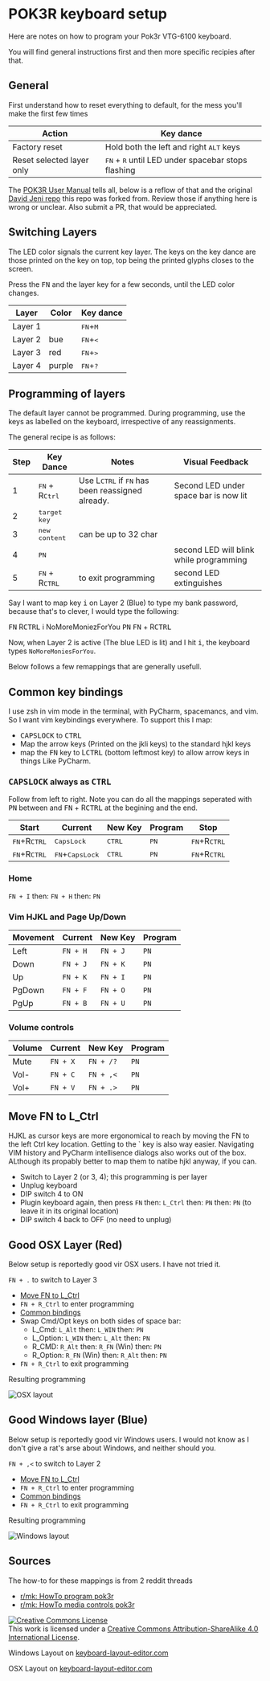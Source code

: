 # POK3R keyboard setup

Here are notes on how to program your Pok3r VTG-6100 keyboard.

You will find general instructions first and then more specific recipies after that.

## General

First understand how to reset everything to default, for the mess you'll make
the first few times

| Action                    | Key dance                                                            |
| ---                       | ---                                                                  |
| Factory reset             | Hold both the left and right <kbd>ALT</kbd> keys                     |
| Reset selected layer only | <kbd>FN</kbd> + <kbd>R</kbd> until LED under spacebar stops flashing |

The [POK3R User Manual](files\POK3R.User.Manual.V1.5.pdf) tells all, below is
a reflow of that and the original [David Jeni
repo](https://github.com/davidjenni/pok3r-layouts) this repo was forked from. Review
those if anything here is wrong or unclear. Also submit a PR, that would be
appreciated.

## Switching Layers

The LED color signals the current key layer. The keys on the key dance are
those printed on the key on top, top being the printed glyphs closes to the screen.

Press the <kbd>FN</kbd> and the layer key for a few seconds, until the 
LED color changes.

| Layer   | Color  | Key dance                  |
| ---     | ---    | ---                        |
| Layer 1 |        | <kbd>FN</kbd>+<kbd>M</kbd> |
| Layer 2 | bue    | <kbd>FN</kbd>+<kbd><</kbd> |
| Layer 3 | red    | <kbd>FN</kbd>+<kbd>></kbd> |
| Layer 4 | purple | <kbd>FN</kbd>+<kbd>?</kbd> |


## Programming of layers

The default layer cannot be programmed. During programming, use the keys as
labelled on the keyboard, irrespective of any reassignments.

The general recipe is as follows:

| Step | Key Dance                        | Notes                                                              | Visual Feedback                         |
| ---- | ---------                        | ------                                                             | ----------------                        |
| 1    | <kbd>FN</kbd> + R<kbd>Ctrl</kbd> | Use L<kbd>CTRL</kbd> if <kbd>FN</kbd> has been reassigned already. | Second LED under space bar is now lit   |
| 2    | <kbd>target key</kbd>            |                                                                    |                                         |
| 3    | <kbd>new content</kbd>           | can be up to 32 char                                               |                                         |
| 4    | <kbd>PN</kbd>                    |                                                                    | second LED will blink while programming |
| 5    | <kbd>FN</kbd> + R<kbd>CTRL</kbd> | to exit programming                                                | second LED extinguishes                 |

Say I want to map key <kbd>i</kbd> on Layer 2 (Blue) to type my bank password, because
that's to clever, I would type the following:

<kbd>FN</kbd> R<kbd>CTRL</kbd> i NoMoreMoniezForYou <kbd>PN</kbd> <kbd>FN</kbd> + R<kbd>CTRL</kbd>

Now, when Layer 2 is active (The blue LED is lit) and I hit <kbd>i</kbd>, the keyboard
types `NoMoreMoniesForYou`.

Below follows a few remappings that are generally usefull.

## <a name="common_bindings"></a>Common key bindings

I use zsh in vim mode in the terminal, with PyCharm, spacemancs, and vim.
So I want vim keybindings everywhere. To support this I map:

* <kbd>CAPSLOCK</kbd> to <kbd>CTRL</kbd>
* Map the arrow keys (Printed on the jkli keys) to the standard hjkl keys
* map the <kbd>FN</kbd> key to L<kbd>CTRL</kbd> (bottom leftmost key) to allow arrow keys in things
  Like PyCharm.


### <kbd>CAPSLOCK</kbd> always as <kbd>CTRL</kbd> 

Follow from left to right. Note you can do all the mappings seperated with <kbd>PN</kbd> between and
<kbd>FN</kbd> + R<kbd>CTRL</kbd> at the begining and the end.

| Start                          | Current                           | New Key         | Program       | Stop                           |
| ---                            | ---                               | ---             | ---           | ---                            |
| <kbd>FN</kbd>+R<kbd>CTRL</kbd> | <kbd>CapsLock</kbd>               | <kbd>CTRL</kbd> | <kbd>PN</kbd> | <kbd>FN</kbd>+R<kbd>CTRL</kbd> |
| <kbd>FN</kbd>+R<kbd>CTRL</kbd> | <kbd>FN</kbd>+<kbd>CapsLock</kbd> | <kbd>CTRL</kbd> | <kbd>PN</kbd> | <kbd>FN</kbd>+R<kbd>CTRL</kbd> |

### Home

`FN + I` then: `FN + H` then: `PN`

### Vim HJKL and Page Up/Down

| Movement | Current  | New Key  | Program |
| ---      | ---      | ---      | --      |
| Left     | `FN + H` | `FN + J` | `PN`    |
| Down     | `FN + J` | `FN + K` | `PN`    |
| Up       | `FN + K` | `FN + I` | `PN`    |
| PgDown   | `FN + F` | `FN + O` | `PN`    |
| PgUp     | `FN + B` | `FN + U` | `PN`    |


### Volume controls

| Volume | Current  | New Key   | Program |
| ---    | ---      | ---       | ---     |
| Mute   | `FN + X` | `FN + /?` | `PN`    |
| Vol-   | `FN + C` | `FN + ,<` | `PN`    |
| Vol+   | `FN + V` | `FN + .>` | `PN`    |

## <a name="move_FN"></a>Move FN to L_Ctrl

HJKL as cursor keys are more ergonomical to reach by moving the FN to the left
Ctrl key location. Getting to the ` key is also way easier. Navigating VIM
history and PyCharm intellisence dialogs also works out of the box. ALthough its propably
better to map them to natibe hjkl anyway, if you can.


* Switch to Layer 2 (or 3, 4); this programming is per layer
* Unplug keyboard
* DIP switch 4 to ON
* Plugin keyboard again, then press `FN` then: `L_Ctrl` then: `PN` then: `PN` (to leave it in its original location)
* DIP switch 4 back to OFF (no need to unplug)


## Good OSX Layer (Red)

Below setup is reportedly good vir OSX users. I have not tried it.

`FN + .` to switch to Layer  3

* [Move FN to L_Ctrl](#move_FN)
* `FN + R_Ctrl` to enter programming
* [Common bindings](#common_bindings)
* Swap Cmd/Opt keys on both sides of space bar:
  * L_Cmd: `L_Alt` then: `L_WIN` then: `PN`
  * L_Option: `L_WIN` then: `L_Alt` then: `PN`
  * R_CMD: `R_Alt` then: `R_FN` (Win) then: `PN`
  * R_Option: `R_FN` (Win) then: `R_Alt` then: `PN`
* `FN + R_Ctrl` to exit programming

Resulting programming

![OSX layout](img/layout-osx.png)


## Good Windows layer (Blue)

Below setup is reportedly good vir Windows users. I would not know as I don't
give a rat's arse about Windows, and neither should you.

`FN + ,<` to switch to Layer 2

* [Move FN to L_Ctrl](#Move_FN)
* `FN + R_Ctrl` to enter programming
* [Common bindings](#common_bindings)
* `FN + R_Ctrl` to exit programming

Resulting programming

![Windows layout](img/layout-windows.png)

## Sources

The how-to for these mappings is from 2 reddit threads

* [r/mk: HowTo program pok3r](http://www.reddit.com/r/MechanicalKeyboards/comments/35uy60/guide_howto_program_your_pok3r_programming_layers/)
* [r/mk: HowTo media controls pok3r](http://www.reddit.com/r/MechanicalKeyboards/comments/37j3sx/guide_modification_pok3r_media_volume_controls_hw/)

<a rel="license" href="http://creativecommons.org/licenses/by-sa/4.0/"><img alt="Creative Commons License" style="border-width:0" src="https://i.creativecommons.org/l/by-sa/4.0/88x31.png" /></a><br />This work is licensed under a <a rel="license" href="http://creativecommons.org/licenses/by-sa/4.0/">Creative Commons Attribution-ShareAlike 4.0 International License</a>.


Windows Layout on [keyboard-layout-editor.com](http://www.keyboard-layout-editor.com/##@_name=Pok3r%20Layer%203%20for%20Windows&author=davidjenni&notes=See%20%5Bgithub%5D(https%2F:%2F%2F%2F%2Fgithub.com%2F%2Fdavidjenni%2F%2Fpok3r-layouts)%3B&@_y:1.5&c=%233c4041&t=%23aba18b&p=DCS&a:5%3B&=%0A%0A%0A%0A%60%20~%0A%0AEsc&_a:4%3B&=!%0A1%0A%0A%0AF1&=%2F@%0A2%0A%0A%0AF2&=%23%0A3%0A%0A%0AF3&=$%0A4%0A%0A%0AF4&=%25%0A5%0A%0A%0AF5&=%5E%0A6%0A%0A%0AF6&=%2F&%0A7%0A%0A%0AF7&=*%0A8%0A%0A%0AF8&=(%0A9%0A%0A%0AF9&=)%0A0%0A%0A%0AF10&=%2F_%0A-%0A%0A%0AF11&=+%0A%2F=%0A%0A%0AF12&_w:2%3B&=%0ABackspace%0A%0A%0ADel%3B&@_w:1.5%3B&=%0ATab&=Q&=W&=E&=R%0A%0A%0A%0AReset&=T%0A%0A%0A%0A15ms&=Y%0A%0A%0A%0ACal&=U%0A%0A%0A%0APgUp&_c=%23c7c3b5&t=%23ba1312%3B&=I%0A%0A%0A%0AHome&_c=%233c4041&t=%23aba18b%3B&=O%0A%0A%0A%0APgDn&=P%0A%0A%0A%0APrtSc&=%7B%0A%5B%0A%0A%0AScrlk&=%7D%0A%5D%0A%0A%0APause&_w:1.5%3B&=%7C%0A%5C%3B&@_c=%23c7c3b5&t=%23ba1312&w:1.25&w2:1.75%3B&=%0ACtrl&_x:0.5&c=%233c4041&t=%23aba18b%3B&=A&=S&=D&_c=%23c7c3b5&t=%23ba1312%3B&=F%0A%0A%0A%0APgDn&_c=%233c4041&t=%23aba18b%3B&=G%0A%0A%0A%0A0.1s&_c=%23c7c3b5&t=%23ba1312%3B&=H%0A%0A%0A%0ALeft&=J%0A%0A%0A%0ADown&=K%0A%0A%0A%0AUp&=L%0A%0A%0A%0ARight&_c=%233c4041&t=%23aba18b%3B&=%2F:%0A%2F%3B%0A%0A%0AIns&=%22%0A'%0A%0A%0ADel&_w:2.25%3B&=%0AEnter%3B&@_w:2.25%3B&=%0AShift&=Z&=X&=C&=V&_c=%23c7c3b5&t=%23ba1312%3B&=B%0A%0A%0A%0APgUp&_c=%233c4041&t=%23aba18b%3B&=N%0A%0A%0A%0AEnd&=M%0A%0A%0A%0ADefault&=%3C%0A,%0A%0A%0ALayer%202&=%3E%0A.%0A%0A%0ALayer%203&=%3F%0A%2F%2F%0A%0A%0ALayer%204&_w:2.75%3B&=%0AShift%3B&@_c=%23c7c3b5&t=%23ba1312&w:1.25%3B&=%0AFN&_c=%233c4041&t=%23aba18b&w:1.25%3B&=%0AWin&_w:1.25%3B&=%0AAlt&_p=DCS%20SPACE&w:6.25%3B&=&_p=DCS&w:1.25%3B&=%0AAlt&_c=%23c7c3b5&t=%23ba1312&w:1.25%3B&=%0AWin&_c=%233c4041&t=%23aba18b&w:1.25%3B&=%0APn&_w:1.25%3B&=%0ACtrl)

OSX Layout on [keyboard-layout-editor.com](http://www.keyboard-layout-editor.com/##@_name=Pok3r%20Layer%203%20for%20OSX%2F%2FMac&author=davidjenni&notes=See%20%5Bgithub%5D(https%2F:%2F%2F%2F%2Fgithub.com%2F%2Fdavidjenni%2F%2Fpok3r-layouts)%3B&@_y:1.5&c=%233c4041&t=%23aba18b&p=DCS&a:5%3B&=%0A%0A%0A%0A%60%20~%0A%0AEsc&_a:4%3B&=!%0A1%0A%0A%0AF1&=%2F@%0A2%0A%0A%0AF2&=%23%0A3%0A%0A%0AF3&=$%0A4%0A%0A%0AF4&=%25%0A5%0A%0A%0AF5&=%5E%0A6%0A%0A%0AF6&=%2F&%0A7%0A%0A%0AF7&=*%0A8%0A%0A%0AF8&=(%0A9%0A%0A%0AF9&=)%0A0%0A%0A%0AF10&=%2F_%0A-%0A%0A%0AF11&=+%0A%2F=%0A%0A%0AF12&_w:2%3B&=%0ABackspace%0A%0A%0ADel%3B&@_w:1.5%3B&=%0ATab&=Q&=W&=E&=R%0A%0A%0A%0AReset&=T%0A%0A%0A%0A15ms&=Y%0A%0A%0A%0ACal&=U%0A%0A%0A%0APgUp&_c=%23c7c3b5&t=%23ba1312%3B&=I%0A%0A%0A%0AHome&_c=%233c4041&t=%23aba18b%3B&=O%0A%0A%0A%0APgDn&=P%0A%0A%0A%0APrtSc&=%7B%0A%5B%0A%0A%0AScrlk&=%7D%0A%5D%0A%0A%0APause&_w:1.5%3B&=%7C%0A%5C%3B&@_c=%23c7c3b5&t=%23ba1312&w:1.25&w2:1.75%3B&=%0ACtrl&_x:0.5&c=%233c4041&t=%23aba18b%3B&=A&=S&=D&_c=%23c7c3b5&t=%23ba1312%3B&=F%0A%0A%0A%0APgDn&_c=%233c4041&t=%23aba18b%3B&=G%0A%0A%0A%0A0.1s&_c=%23c7c3b5&t=%23ba1312%3B&=H%0A%0A%0A%0ALeft&=J%0A%0A%0A%0ADown&=K%0A%0A%0A%0AUp&=L%0A%0A%0A%0ARight&_c=%233c4041&t=%23aba18b%3B&=%2F:%0A%2F%3B%0A%0A%0AIns&=%22%0A'%0A%0A%0ADel&_w:2.25%3B&=%0AEnter%3B&@_w:2.25%3B&=%0AShift&=Z&=X&=C&=V&_c=%23c7c3b5&t=%23ba1312%3B&=B%0A%0A%0A%0APgUp&_c=%233c4041&t=%23aba18b%3B&=N%0A%0A%0A%0AEnd&=M%0A%0A%0A%0ADefault&=%3C%0A,%0A%0A%0ALayer%202&=%3E%0A.%0A%0A%0ALayer%203&=%3F%0A%2F%2F%0A%0A%0ALayer%204&_w:2.75%3B&=%0AShift%3B&@_c=%23c7c3b5&t=%23ba1312&w:1.25%3B&=%0AFN&_w:1.25%3B&=%0AOption&_w:1.25%3B&=%0ACMD&_c=%233c4041&t=%23aba18b&p=DCS%20SPACE&w:6.25%3B&=&_c=%23c7c3b5&t=%23ba1312&p=DCS&w:1.25%3B&=%0ACMD&_w:1.25%3B&=%0AOption&_c=%233c4041&t=%23aba18b&w:1.25%3B&=%0APn&_w:1.25%3B&=%0ACtrl)
